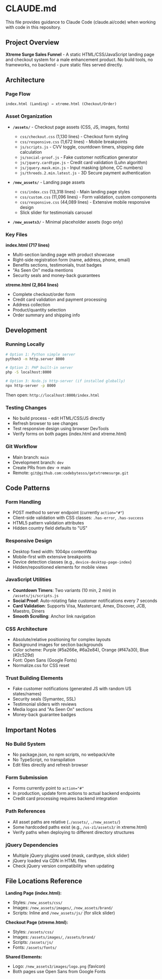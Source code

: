 # CLAUDE.md

This file provides guidance to Claude Code (claude.ai/code) when working with code in this repository.

## Project Overview

**Xtreme Surge Sales Funnel** - A static HTML/CSS/JavaScript landing page and checkout system for a male enhancement product. No build tools, no frameworks, no backend - pure static files served directly.

## Architecture

### Page Flow
```
index.html (Landing) → xtreme.html (Checkout/Order)
```

### Asset Organization
- **`/assets/`** - Checkout page assets (CSS, JS, images, fonts)
  - `css/checkout.css` (1,130 lines) - Checkout form styling
  - `css/responsive.css` (1,672 lines) - Mobile breakpoints
  - `js/scripts.js` - CVV toggle, countdown timers, shipping date calculation
  - `js/social-proof.js` - Fake customer notification generator
  - `js/jquery.cardtype.js` - Credit card validation (Luhn algorithm)
  - `js/jquery.mask.min.js` - Input masking (phone, CC numbers)
  - `js/threeds.2.min.latest.js` - 3D Secure payment authentication

- **`/new_assets/`** - Landing page assets
  - `css/index.css` (13,318 lines) - Main landing page styles
  - `css/custom.css` (11,096 lines) - Form validation, custom components
  - `css/responsive.css` (44,089 lines) - Extensive mobile responsive design
  - Slick slider for testimonials carousel

- **`/new_assets3/`** - Minimal placeholder assets (logo only)

### Key Files

**index.html (717 lines)**
- Multi-section landing page with product showcase
- Right-side registration form (name, address, phone, email)
- Benefits sections, testimonials, trust badges
- "As Seen On" media mentions
- Security seals and money-back guarantees

**xtreme.html (2,864 lines)**
- Complete checkout/order form
- Credit card validation and payment processing
- Address collection
- Product/quantity selection
- Order summary and shipping info

## Development

### Running Locally
```bash
# Option 1: Python simple server
python3 -m http.server 8000

# Option 2: PHP built-in server
php -S localhost:8000

# Option 3: Node.js http-server (if installed globally)
npx http-server -p 8000
```

Then open: `http://localhost:8000/index.html`

### Testing Changes
- No build process - edit HTML/CSS/JS directly
- Refresh browser to see changes
- Test responsive design using browser DevTools
- Verify forms on both pages (index.html and xtreme.html)

### Git Workflow
- Main branch: `main`
- Development branch: `dev`
- Create PRs from dev → main
- Remote: `git@github.com:codebytesss/getxtremesurge.git`

## Code Patterns

### Form Handling
- POST method to server endpoint (currently `action="#"`)
- Client-side validation with CSS classes: `.has-error`, `.has-success`
- HTML5 pattern validation attributes
- Hidden country field defaults to "US"

### Responsive Design
- Desktop fixed width: 1004px contentWrap
- Mobile-first with extensive breakpoints
- Device detection classes (e.g., `device-desktop-page-index`)
- Hidden/repositioned elements for mobile views

### JavaScript Utilities
- **Countdown Timers**: Two variants (10 min, 2 min) in `/assets/js/scripts.js`
- **Social Proof**: Auto-rotating fake customer notifications every 7 seconds
- **Card Validation**: Supports Visa, Mastercard, Amex, Discover, JCB, Maestro, Diners
- **Smooth Scrolling**: Anchor link navigation

### CSS Architecture
- Absolute/relative positioning for complex layouts
- Background images for section backgrounds
- Color scheme: Purple (#5a266e, #6a2e84), Orange (#f47a30), Blue (#2c529d)
- Font: Open Sans (Google Fonts)
- Normalize.css for CSS reset

### Trust Building Elements
- Fake customer notifications (generated JS with random US states/names)
- Security seals (Symantec, SSL)
- Testimonial sliders with reviews
- Media logos and "As Seen On" sections
- Money-back guarantee badges

## Important Notes

### No Build System
- No package.json, no npm scripts, no webpack/vite
- No TypeScript, no transpilation
- Edit files directly and refresh browser

### Form Submission
- Forms currently point to `action="#"`
- In production, update form actions to actual backend endpoints
- Credit card processing requires backend integration

### Path References
- All asset paths are relative (`./assets/`, `./new_assets/`)
- Some hardcoded paths exist (e.g., `/us-z1/assets3/` in xtreme.html)
- Verify paths when deploying to different directory structures

### jQuery Dependencies
- Multiple jQuery plugins used (mask, cardtype, slick slider)
- jQuery loaded via CDN in HTML files
- Check jQuery version compatibility when updating

## File Locations Reference

**Landing Page (index.html):**
- Styles: `/new_assets/css/`
- Images: `/new_assets/images/`, `/new_assets/brand/`
- Scripts: Inline and `/new_assets/js/` (for slick slider)

**Checkout Page (xtreme.html):**
- Styles: `/assets/css/`
- Images: `/assets/images/`, `/assets/brand/`
- Scripts: `/assets/js/`
- Fonts: `/assets/fonts/`

**Shared Elements:**
- Logo: `/new_assets3/images/logo.png` (favicon)
- Both pages use Open Sans from Google Fonts
